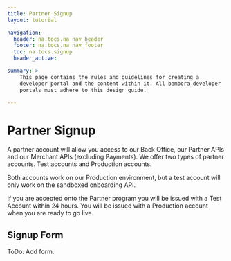 ```yaml
---
title: Partner Signup
layout: tutorial

navigation:
  header: na.tocs.na_nav_header
  footer: na.tocs.na_nav_footer
  toc: na.tocs.signup
  header_active:

summary: >
    This page contains the rules and guidelines for creating a
    developer portal and the content within it. All bambora developer
    portals must adhere to this design guide.

---
```


# Partner Signup
A partner account will allow you access to our Back Office, our Partner APIs and our Merchant APIs (excluding Payments). We offer two types of partner accounts. Test accounts and Production accounts.

Both accounts work on our Production environment, but a test account will only work on the sandboxed onboarding API.

If you are accepted onto the Partner program you will be issued with a Test Account within 24 hours. You will be issued with a Production account when you are ready to go live.

## Signup Form
ToDo: Add form.
